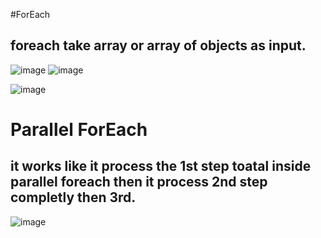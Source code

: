 #ForEach

## foreach take array or array of objects as input.

![image](https://github.com/gauravxlokhande/AllAbout-MuleSoft/assets/119065314/d9d63ae9-afda-4d4f-80ca-cdd41321b4e8)
![image](https://github.com/gauravxlokhande/AllAbout-MuleSoft/assets/119065314/1b9129ed-3256-40c5-a0fa-2f50a3545660)

![image](https://github.com/gauravxlokhande/AllAbout-MuleSoft/assets/119065314/0013db0e-841b-451e-bb75-b696ebd0ada6)


# Parallel ForEach
## it works like it process the 1st step toatal inside parallel foreach then it process 2nd step completly then 3rd.
![image](https://github.com/gauravxlokhande/AllAbout-MuleSoft/assets/119065314/6f36b038-7be7-4841-acbc-4640e877b882)


